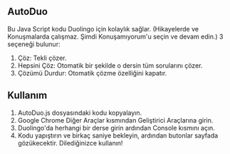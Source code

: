 ## AutoDuo

Bu Java Script kodu Duolingo için kolaylık sağlar. (Hikayelerde ve Konuşmalarda çalışmaz. Şimdi Konuşamıyorum'u seçin ve devam edin.)
3 seçeneği bulunur:
1. Çöz: Tekli çözer.
2. Hepsini Çöz: Otomatik bir şekilde o dersin tüm sorularını çözer.
3. Çözümü Durdur: Otomatik çözme özelliğini kapatır.

## Kullanım

1. AutoDuo.js dosyasındaki kodu kopyalayın.
2. Google Chrome Diğer Araçlar kısmından Geliştirici Araçlarına girin.
3. Duolingo'da herhangi bir derse girin ardından Console kısmını açın.
4. Kodu yapıştırın ve birkaç saniye bekleyin, ardından butonlar sayfada gözükecektir. Dilediğinizce kullanın!
